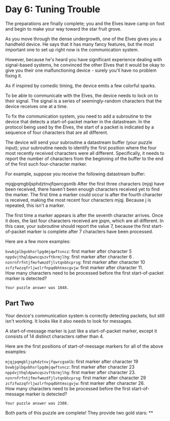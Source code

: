 # Day 6: Tuning Trouble
The preparations are finally complete; you and the Elves leave camp on foot and begin to make your way toward the star fruit grove.

As you move through the dense undergrowth, one of the Elves gives you a handheld device. He says that it has many fancy features, but the most important one to set up right now is the communication system.

However, because he's heard you have significant experience dealing with signal-based systems, he convinced the other Elves that it would be okay to give you their one malfunctioning device - surely you'll have no problem fixing it.

As if inspired by comedic timing, the device emits a few colorful sparks.

To be able to communicate with the Elves, the device needs to lock on to their signal. The signal is a series of seemingly-random characters that the device receives one at a time.

To fix the communication system, you need to add a subroutine to the device that detects a start-of-packet marker in the datastream. In the protocol being used by the Elves, the start of a packet is indicated by a sequence of four characters that are all different.

The device will send your subroutine a datastream buffer (your puzzle input); your subroutine needs to identify the first position where the four most recently received characters were all different. Specifically, it needs to report the number of characters from the beginning of the buffer to the end of the first such four-character marker.

For example, suppose you receive the following datastream buffer:

mjqjpqmgbljsphdztnvjfqwrcgsmlb
After the first three characters (mjq) have been received, there haven't been enough characters received yet to find the marker. The first time a marker could occur is after the fourth character is received, making the most recent four characters mjqj. Because j is repeated, this isn't a marker.

The first time a marker appears is after the seventh character arrives. Once it does, the last four characters received are jpqm, which are all different. In this case, your subroutine should report the value 7, because the first start-of-packet marker is complete after 7 characters have been processed.

Here are a few more examples:

`bvwbjplbgvbhsrlpgdmjqwftvncz`: first marker after character 5  
`nppdvjthqldpwncqszvftbrmjlhg`: first marker after character 6 . 
`nznrnfrfntjfmvfwmzdfjlvtqnbhcprsg`: first marker after character 10 
`zcfzfwzzqfrljwzlrfnpqdbhtmscgvjw`: first marker after character 11.  
How many characters need to be processed before the first start-of-packet marker is detected?
```
Your puzzle answer was 1848.
```
## Part Two 
Your device's communication system is correctly detecting packets, but still isn't working. It looks like it also needs to look for messages.

A start-of-message marker is just like a start-of-packet marker, except it consists of 14 distinct characters rather than 4.

Here are the first positions of start-of-message markers for all of the above examples:

`mjqjpqmgbljsphdztnvjfqwrcgsmlb`: first marker after character 19 
`bvwbjplbgvbhsrlpgdmjqwftvncz`: first marker after character 23 
`nppdvjthqldpwncqszvftbrmjlhg`: first marker after character 23.  
`nznrnfrfntjfmvfwmzdfjlvtqnbhcprsg`: first marker after character 29 
`zcfzfwzzqfrljwzlrfnpqdbhtmscgvjw`: first marker after character 26.  
How many characters need to be processed before the first start-of-message marker is detected?
```
Your puzzle answer was 2308.
```
Both parts of this puzzle are complete! They provide two gold stars: **

